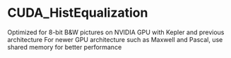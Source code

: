 # CUDA_HistEqualization
Optimized for 8-bit B&amp;W pictures on NVIDIA GPU with Kepler and previous architecture
For newer GPU architecture such as Maxwell and Pascal, use shared memory for better performance
